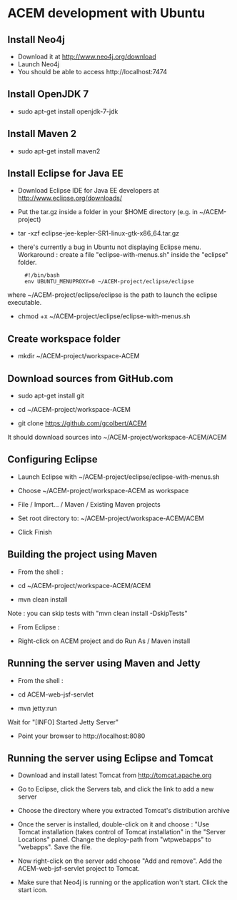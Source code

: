 ACEM development with Ubuntu
============================

Install Neo4j
-------------
- Download it at http://www.neo4j.org/download
- Launch Neo4j
- You should be able to access http://localhost:7474

Install OpenJDK 7
-----------------
- sudo apt-get install openjdk-7-jdk

Install Maven 2
---------------

- sudo apt-get install maven2

Install Eclipse for Java EE
---------------------------

- Download Eclipse IDE for Java EE developers at http://www.eclipse.org/downloads/

- Put the tar.gz inside a folder in your $HOME directory (e.g. in ~/ACEM-project)

- tar -xzf eclipse-jee-kepler-SR1-linux-gtk-x86_64.tar.gz 

- there's currently a bug in Ubuntu not displaying Eclipse menu.
Workaround : create a file "eclipse-with-menus.sh" inside the "eclipse" folder.

        #!/bin/bash
        env UBUNTU_MENUPROXY=0 ~/ACEM-project/eclipse/eclipse

where ~/ACEM-project/eclipse/eclipse is the path to launch the eclipse executable.

- chmod +x ~/ACEM-project/eclipse/eclipse-with-menus.sh

Create workspace folder
-----------------------

- mkdir ~/ACEM-project/workspace-ACEM

Download sources from GitHub.com
--------------------------------

- sudo apt-get install git

- cd ~/ACEM-project/workspace-ACEM

- git clone https://github.com/gcolbert/ACEM

It should download sources into ~/ACEM-project/workspace-ACEM/ACEM

Configuring Eclipse
-------------------

- Launch Eclipse with ~/ACEM-project/eclipse/eclipse-with-menus.sh

- Choose ~/ACEM-project/workspace-ACEM as workspace

- File / Import... / Maven / Existing Maven projects

- Set root directory to: ~/ACEM-project/workspace-ACEM/ACEM

- Click Finish

Building the project using Maven
--------------------------------

* From the shell :

- cd ~/ACEM-project/workspace-ACEM/ACEM

- mvn clean install

Note : you can skip tests with "mvn clean install -DskipTests"

* From Eclipse :

- Right-click on ACEM project and do Run As / Maven install

Running the server using Maven and Jetty
----------------------------------------

* From the shell :

- cd ACEM-web-jsf-servlet

- mvn jetty:run

Wait for "[INFO] Started Jetty Server"

- Point your browser to http://localhost:8080

Running the server using Eclipse and Tomcat
-------------------------------------------

- Download and install latest Tomcat from http://tomcat.apache.org

- Go to Eclipse, click the Servers tab, and click the link to add a new server

- Choose the directory where you extracted Tomcat's distribution archive

- Once the server is installed, double-click on it and choose :
"Use Tomcat installation (takes control of Tomcat installation"
in the "Server Locations" panel. Change the deploy-path from "wtpwebapps"
to "webapps". Save the file.

- Now right-click on the server add choose "Add and remove".
Add the ACEM-web-jsf-servlet project to Tomcat.

- Make sure that Neo4j is running or the application won't start. Click the start icon.
